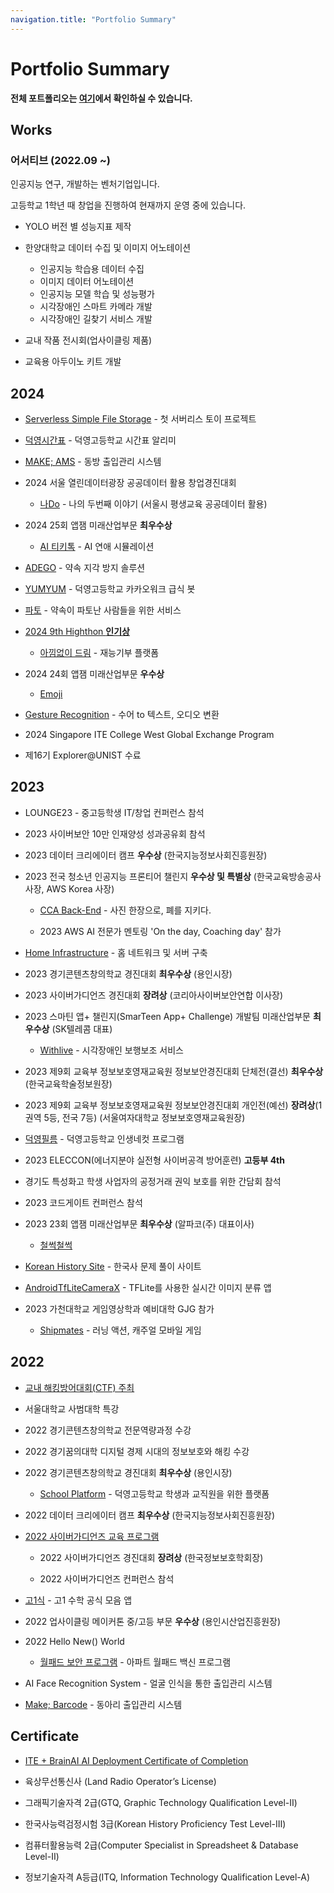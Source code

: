```yaml
---
navigation.title: "Portfolio Summary"
---
```


# Portfolio Summary

**전체 포트폴리오는 [여기](https://portfolio.suk.kr)에서 확인하실 수 있습니다.**

## Works

### 어서티브 (2022.09 ~)

인공지능 연구, 개발하는 벤처기업입니다.

고등학교 1학년 때 창업을 진행하여 현재까지 운영 중에 있습니다.

-   YOLO 버전 별 성능지표 제작

-   한양대학교 데이터 수집 및 이미지 어노테이션

    -   인공지능 학습용 데이터 수집
    -   이미지 데이터 어노테이션
    -   인공지능 모델 학습 및 성능평가
    -   시각장애인 스마트 카메라 개발
    -   시각장애인 길찾기 서비스 개발

-   교내 작품 전시회(업사이클링 제품)

-   교육용 아두이노 키트 개발

## 2024

-   [Serverless Simple File Storage](https://github.com/suk-6/ssfs) - 첫 서버리스 토이 프로젝트

-   [덕영시간표](https://github.com/suk-6/dytimetable) - 덕영고등학교 시간표 알리미

-   [MAKE; AMS](https://github.com/suk-6/MAKE-AMS) - 동방 출입관리 시스템

-   2024 서울 열린데이터광장 공공데이터 활용 창업경진대회

    -   [나Do](https://github.com/suk-6/nado) - 나의 두번째 이야기 (서울시 평생교육 공공데이터 활용)

-   2024 25회 앱잼 미래산업부문 **최우수상**

    -   [AI 티키톡](https://github.com/APPJAM-25) - AI 연애 시뮬레이션

-   [ADEGO](https://github.com/suk-6/adego-oauth) - 약속 지각 방지 솔루션

-   [YUMYUM](https://github.com/suk-6/YUMYUM) - 덕영고등학교 카카오워크 급식 봇

-   [파토](https://github.com/suk-6/pato-server) - 약속이 파토난 사람들을 위한 서비스

-   [2024 9th Highthon **인기상**](https://github.com/9-highthon-15)

    -   [아낌없이 드림](https://github.com/9-highthon-15) - 재능기부 플랫폼

-   2024 24회 앱잼 미래산업부문 **우수상**

    -   [Emoji](https://github.com/AppJam-24)

-   [Gesture Recognition](https://github.com/suk-6/gesture-recognition) - 수어 to 텍스트, 오디오 변환

-   2024 Singapore ITE College West Global Exchange Program

-   제16기 Explorer@UNIST 수료

## 2023

-   LOUNGE23 - 중고등학생 IT/창업 컨퍼런스 참석

-   2023 사이버보안 10만 인재양성 성과공유회 참석

-   2023 데이터 크리에이터 캠프 **우수상** (한국지능정보사회진흥원장)

-   2023 전국 청소년 인공지능 프론티어 챌린지 **우수상 및 특별상** (한국교육방송공사 사장, AWS Korea 사장)

    -   [CCA Back-End](https://github.com/suk-6/AIFrontier) - 사진 한장으로, 폐를 지키다.

    -   2023 AWS AI 전문가 멘토링 'On the day, Coaching day' 참가

-   [Home Infrastructure](https://suk.kr/home-infra) - 홈 네트워크 및 서버 구축

-   2023 경기콘텐츠창의학교 경진대회 **최우수상** (용인시장)

-   2023 사이버가디언즈 경진대회 **장려상** (코리아사이버보안연합 이사장)

-   2023 스마틴 앱+ 챌린지(SmarTeen App+ Challenge) 개발팀 미래산업부문 **최우수상** (SK텔레콤 대표)

    -   [Withlive](https://github.com/stac23-Withlive) - 시각장애인 보행보조 서비스

-   2023 제9회 교육부 정보보호영재교육원 정보보안경진대회 단체전(결선) **최우수상** (한국교육학술정보원장)

-   2023 제9회 교육부 정보보호영재교육원 정보보안경진대회 개인전(예선) **장려상**(1권역 5등, 전국 7등) (서울여자대학교 정보보호영재교육원장)

-   [덕영필름](https://github.com/suk-6/dukyoung-film-front) - 덕영고등학교 인생네컷 프로그램

-   2023 ELECCON(에너지분야 실전형 사이버공격 방어훈련) **고등부 4th**

-   경기도 특성화고 학생 사업자의 공정거래 권익 보호를 위한 간담회 참석

-   2023 코드게이트 컨퍼런스 참석

-   2023 23회 앱잼 미래산업부문 **최우수상** (알파코(주) 대표이사)

    -   [철썩철썩](https://github.com/23AppJam-aj23)

-   [Korean History Site](https://github.com/suk-6/korean-history-site) - 한국사 문제 풀이 사이트

-   [AndroidTfLiteCameraX](https://github.com/suk-6/AndroidTfLiteCameraX) - TFLite를 사용한 실시간 이미지 분류 앱

-   2023 가천대학교 게임영상학과 예비대학 GJG 참가

    -   [Shipmates](https://github.com/kyw04/Shipmates) - 러닝 액션, 캐주얼 모바일 게임

## 2022

-   [교내 해킹방어대회(CTF) 주최](https://github.com/Asseertive/DY-ctf)

-   서울대학교 사범대학 특강

-   2022 경기콘텐츠창의학교 전문역량과정 수강

-   2022 경기꿈의대학 디지털 경제 시대의 정보보호와 해킹 수강

-   2022 경기콘텐츠창의학교 경진대회 **최우수상** (용인시장)

    -   [School Platform](https://dyhs.kr/) - 덕영고등학교 학생과 교직원을 위한 플랫폼

-   2022 데이터 크리에이터 캠프 **최우수상** (한국지능정보사회진흥원장)

-   [2022 사이버가디언즈 교육 프로그램](https://github.com/suk-6/2022-cg-Webhacking)

    -   2022 사이버가디언즈 경진대회 **장려상** (한국정보보호학회장)

    -   2022 사이버가디언즈 컨퍼런스 참석

-   [고1식](https://github.com/suk-6/formula_app) - 고1 수학 공식 모음 앱

-   2022 업사이클링 메이커톤 중/고등 부문 **우수상** (용인시산업진흥원장)

-   2022 Hello New() World

    -   [월패드 보안 프로그램](https://github.com/suk-6/Wallpad-tool) - 아파트 월패드 백신 프로그램

-   AI Face Recognition System - 얼굴 인식을 통한 출입관리 시스템

-   [Make; Barcode](https://github.com/suk-6/Make-Barcode) - 동아리 출입관리 시스템

## Certificate

-   [ITE + BrainAI AI Deployment Certificate of Completion](https://www.credly.com/badges/8c099f79-d1a7-49d8-83a8-ebb3ae019143)

-   육상무선통신사 (Land Radio Operator’s License)

-   그래픽기술자격 2급(GTQ, Graphic Technology Qualification Level-Ⅱ)

-   한국사능력검정시험 3급(Korean History Proficiency Test Level-Ⅲ)

-   컴퓨터활용능력 2급(Computer Specialist in Spreadsheet & Database Level-Ⅱ)

-   정보기술자격 A등급(ITQ, Information Technology Qualification Level-A)
